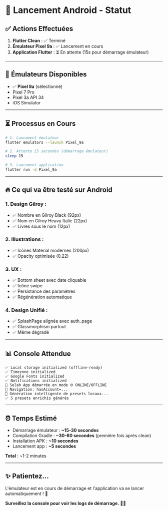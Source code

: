 # 🚀 Lancement Android - Statut

## ✅ Actions Effectuées

1. **Flutter Clean** : ✅ Terminé
2. **Émulateur Pixel 9a** : ✅ Lancement en cours
3. **Application Flutter** : ⏳ En attente (15s pour démarrage émulateur)

---

## 📱 Émulateurs Disponibles

- ✅ **Pixel 9a** (sélectionné)
- Pixel 7 Pro
- Pixel 3a API 34
- iOS Simulator

---

## ⏳ Processus en Cours

```bash
# 1. Lancement émulateur
flutter emulators --launch Pixel_9a

# 2. Attente 15 secondes (démarrage émulateur)
sleep 15

# 3. Lancement application
flutter run -d Pixel_9a
```

---

## 🔥 Ce qui va être testé sur Android

### **1. Design Gilroy** :
- ✅ Nombre en Gilroy Black (92px)
- ✅ Nom en Gilroy Heavy Italic (22px)
- ✅ Livres sous le nom (12px)

### **2. Illustrations** :
- ✅ Icônes Material modernes (200px)
- ✅ Opacity optimisée (0.22)

### **3. UX** :
- ✅ Bottom sheet avec date cliquable
- ✅ Icône swipe
- ✅ Persistance des paramètres
- ✅ Régénération automatique

### **4. Design Unifié** :
- ✅ SplashPage alignée avec auth_page
- ✅ Glassmorphism partout
- ✅ Même dégradé

---

## 📊 Console Attendue

```
✅ Local storage initialized (offline-ready)
✅ Timezone initialized
✅ Google Fonts initialized
✅ Notifications initialized
🎉 Selah App démarrée en mode 🌐 ONLINE/OFFLINE
🧭 Navigation: hasAccount=...
🧠 Génération intelligente de presets locaux...
✅ 5 presets enrichis générés
```

---

## ⏰ Temps Estimé

- Démarrage émulateur : **~15-30 secondes**
- Compilation Gradle : **~30-60 secondes** (première fois après clean)
- Installation APK : **~10 secondes**
- Lancement app : **~5 secondes**

**Total** : ~1-2 minutes

---

## ✨ Patientez...

L'émulateur est en cours de démarrage et l'application va se lancer automatiquement ! 🚀

**Surveillez la console pour voir les logs de démarrage.** 📱✨
